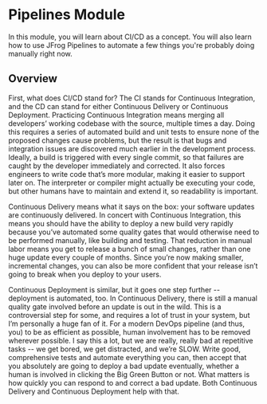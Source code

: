 # Pipelines Module

In this module, you will learn about CI/CD as a concept. You will also learn how to use JFrog Pipelines to automate a few things you're probably doing manually right now.


## Overview

First, what does CI/CD stand for? The CI stands for Continuous Integration, and the CD can stand for either Continuous Delivery or Continuous Deployment. Practicing Continuous Integration means merging all developers’ working codebase with the source, multiple times a day. Doing this requires a series of automated build and unit tests to ensure none of the proposed changes cause problems, but the result is that bugs and integration issues are discovered much earlier in the development process. Ideally, a build is triggered with every single commit, so that failures are caught by the developer immediately and corrected. It also forces engineers to write code that’s more modular, making it easier to support later on. The interpreter or compiler might actually be executing your code, but other humans have to maintain and extend it, so readability is important.

Continuous Delivery means what it says on the box: your software updates are continuously delivered. In concert with Continuous Integration, this means you should have the ability to deploy a new build very rapidly because you’ve automated some quality gates that would otherwise need to be performed manually, like building and testing. That reduction in manual labor means you get to release a bunch of small changes, rather than one huge update every couple of months. Since you’re now making smaller, incremental changes, you can also be more confident that your release isn’t going to break when you deploy to your users. 

Continuous Deployment is similar, but it goes one step further -- deployment is automated, too. In Continuous Delivery, there is still a manual quality gate involved before an update is out in the wild. This is a controversial step for some, and requires a lot of trust in your system, but I’m personally a huge fan of it. For a modern DevOps pipeline (and thus, you) to be as efficient as possible, human involvement has to be removed wherever possible. I say this a lot, but we are really, really bad at repetitive tasks -- we get bored, we get distracted, and we’re SLOW. Write good, comprehensive tests and automate everything you can, then accept that you absolutely are going to deploy a bad update eventually, whether a human is involved in clicking the Big Green Button or not. What matters is how quickly you can respond to and correct a bad update. Both Continuous Delivery and Continuous Deployment help with that. 




